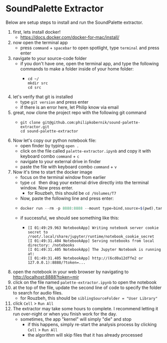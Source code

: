 # SoundPalette Extractor

Below are setup steps to install and run the SoundPalette extractor.

1. first, lets install docker!
    - https://docs.docker.com/docker-for-mac/install/
2. now open the terminal app
    - press `command` + `spacebar` to open spotlight, type `terminal` and press enter
3. navigate to your source-code folder
    - if you don't have one, open the terminal app, and type the following commands to make a folder inside of your home folder:
        - ```shell
          cd ~/
          mkdir src
          cd src
4. let's verify that git is installed
    - type `git version` and press enter
    - if there is an error here, let Philip know via email
5. great, now clone the project repo with the following git command
    - ```shell
      git clone git@github.com:philipkobernik/sound-palette-extractor.git
      cd sound-palette-extractor
6. Now let's copy our python notebook file:
    - open finder by typing `open .`
    - click on the file called `palette-extractor.ipynb` and copy it with keyboard combo `command` + `c`
    - navigate to your external drive in finder
    - paste the file with keyboard combo `command` + `v`
7. Now it's time to start the docker image
    - focus on the terminal window from earlier
    - type `cd ` then drag your external drive directly into the terminal window. Now press enter.
      - for Rouzbeh, this should be `cd /Volumes/T7`
    - Now, paste the following line and press enter:
    - ```javascript
      docker run --rm -p 8888:8888 --mount type=bind,source=$(pwd),target=/notebooks mtgupf/mir-toolbox
    - if successful, we should see something like this:
        - ```shell
          [I 01:49:29.963 NotebookApp] Writing notebook server cookie secret to /root/.local/share/jupyter/runtime/notebook_cookie_secret
          [I 01:49:31.404 NotebookApp] Serving notebooks from local directory: /notebooks
          [I 01:49:31.405 NotebookApp] The Jupyter Notebook is running at:
          [I 01:49:31.405 NotebookApp] http://(6cd0a12dffe2 or 127.0.0.1):8888/?token=...
8. open the notebook in your web browser by navigating to [http://localhost:8888?token=mir](http://localhost:8888?token=mir)
9. click on the file named `palette-extractor.ipynb` to open the notebook
10. at the top of the file, update the second line of code to specify the folder to search for audio files.
    - for Rouzbeh, this should be `siblingSourceFolder = "User Library"`
11. click `Cell` > `Run All`
12. The extractor may take some hours to complete. I recommend letting it run over-night or when you finish work for the day.
    - sometimes, the app "kernel" will simply "die" and stop
      - if this happens, simply re-start the analysis process by clicking `Cell` > `Run All`
      - the algorithm will skip files that it has already processed
